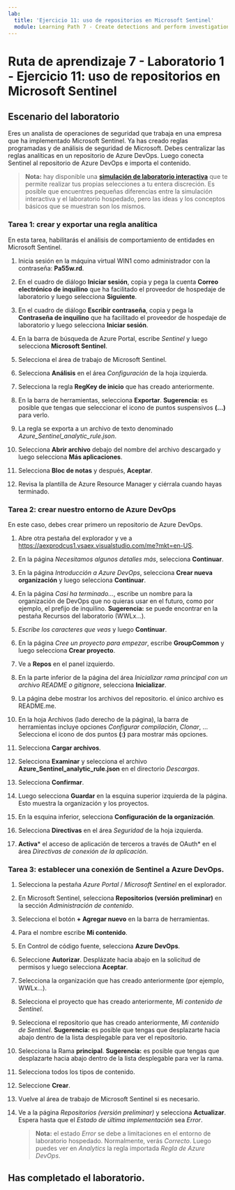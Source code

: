```yaml
---
lab:
  title: 'Ejercicio 11: uso de repositorios en Microsoft Sentinel'
  module: Learning Path 7 - Create detections and perform investigations using Microsoft Sentinel
---
```


# Ruta de aprendizaje 7 - Laboratorio 1 - Ejercicio 11: uso de repositorios en Microsoft Sentinel

## Escenario del laboratorio

Eres un analista de operaciones de seguridad que trabaja en una empresa que ha implementado Microsoft Sentinel. Ya has creado reglas programadas y de análisis de seguridad de Microsoft.  Debes centralizar las reglas analíticas en un repositorio de Azure DevOps.  Luego conecta Sentinel al repositorio de Azure DevOps e importa el contenido. 

>**Nota:** hay disponible una **[simulación de laboratorio interactiva](https://mslabs.cloudguides.com/guides/SC-200%20Lab%20Simulation%20-%20Use%20repositories%20in%20Microsoft%20Sentinel)** que te permite realizar tus propias selecciones a tu entera discreción. Es posible que encuentres pequeñas diferencias entre la simulación interactiva y el laboratorio hospedado, pero las ideas y los conceptos básicos que se muestran son los mismos. 


### Tarea 1: crear y exportar una regla analítica

En esta tarea, habilitarás el análisis de comportamiento de entidades en Microsoft Sentinel.

1. Inicia sesión en la máquina virtual WIN1 como administrador con la contraseña: **Pa55w.rd**.  

1. En el cuadro de diálogo **Iniciar sesión**, copia y pega la cuenta **Correo electrónico de inquilino** que ha facilitado el proveedor de hospedaje de laboratorio y luego selecciona **Siguiente**.

1. En el cuadro de diálogo **Escribir contraseña**, copia y pega la **Contraseña de inquilino** que ha facilitado el proveedor de hospedaje de laboratorio y luego selecciona **Iniciar sesión**.

1. En la barra de búsqueda de Azure Portal, escribe *Sentinel* y luego selecciona **Microsoft Sentinel**.

1. Selecciona el área de trabajo de Microsoft Sentinel.

1. Selecciona **Análisis** en el área *Configuración* de la hoja izquierda.

1. Selecciona la regla **RegKey de inicio** que has creado anteriormente.

1. En la barra de herramientas, selecciona **Exportar**. **Sugerencia:** es posible que tengas que seleccionar el icono de puntos suspensivos **(...)** para verlo.

1. La regla se exporta a un archivo de texto denominado *Azure_Sentinel_analytic_rule.json*.

1. Selecciona **Abrir archivo** debajo del nombre del archivo descargado y luego selecciona **Más aplicaciones**.

1. Selecciona **Bloc de notas** y después, **Aceptar**.

1. Revisa la plantilla de Azure Resource Manager y ciérrala cuando hayas terminado.


### Tarea 2: crear nuestro entorno de Azure DevOps

En este caso, debes crear primero un repositorio de Azure DevOps.

1. Abre otra pestaña del explorador y ve a <https://aexprodcus1.vsaex.visualstudio.com/me?mkt=en-US>.

1. En la página *Necesitamos algunos detalles más*, selecciona **Continuar**.

1. En la página *Introducción a Azure DevOps*, selecciona **Crear nueva organización** y luego selecciona **Continuar**.

1. En la página *Casi ha terminado...*, escribe un nombre para la organización de DevOps que no quieras usar en el futuro, como por ejemplo, el prefijo de inquilino. **Sugerencia:** se puede encontrar en la pestaña Recursos del laboratorio (WWLx...).

1. *Escribe los caracteres que veas* y luego **Continuar**.

1. En la página *Cree un proyecto para empezar*, escribe **GroupCommon** y luego selecciona **Crear proyecto**.

1. Ve a **Repos** en el panel izquierdo.

1. En la parte inferior de la página del área *Inicializar rama principal con un archivo README o gitignore*, selecciona **Inicializar**.

1. La página debe mostrar los archivos del repositorio.  el único archivo es README.me.

1. En la hoja Archivos (lado derecho de la página), la barra de herramientas incluye opciones *Configurar compilación*, *Clonar*, ... Selecciona el icono de dos puntos **(:)** para mostrar más opciones.

1. Selecciona **Cargar archivos**.

1. Selecciona **Examinar** y selecciona el archivo **Azure_Sentinel_analytic_rule.json** en el directorio *Descargas*.

1. Selecciona **Confirmar**.

1. Luego selecciona **Guardar** en la esquina superior izquierda de la página.  Esto muestra la organización y los proyectos.

1. En la esquina inferior, selecciona **Configuración de la organización**.

1. Selecciona **Directivas** en el área *Seguridad* de la hoja izquierda.

1. **Activa*** el acceso de aplicación de terceros a través de OAuth* en el área *Directivas de conexión de la aplicación*.


### Tarea 3: establecer una conexión de Sentinel a Azure DevOps.

1. Selecciona la pestaña *Azure Portal* / *Microsoft Sentinel* en el explorador.

1. En Microsoft Sentinel, selecciona **Repositorios (versión preliminar)** en la sección *Administración de contenido*.

1. Selecciona el botón **+ Agregar nuevo** en la barra de herramientas.

1. Para el nombre escribe **Mi contenido**.

1. En Control de código fuente, selecciona **Azure DevOps**.

1. Seleccione **Autorizar**. Desplázate hacia abajo en la solicitud de permisos y luego selecciona **Aceptar**.

1. Selecciona la organización que has creado anteriormente (por ejemplo, WWLx...).

1. Selecciona el proyecto que has creado anteriormente, *Mi contenido de Sentinel*.

1. Selecciona el repositorio que has creado anteriormente, *Mi contenido de Sentinel*. **Sugerencia:** es posible que tengas que desplazarte hacia abajo dentro de la lista desplegable para ver el repositorio.

1. Selecciona la Rama **principal**. **Sugerencia:** es posible que tengas que desplazarte hacia abajo dentro de la lista desplegable para ver la rama.

1. Selecciona todos los tipos de contenido.

1. Seleccione **Crear**.

1. Vuelve al área de trabajo de Microsoft Sentinel si es necesario.

1. Ve a la página *Repositorios (versión preliminar)* y selecciona **Actualizar**. Espera hasta que el *Estado de última implementación* sea *Error*.  

    >**Nota:** el estado *Error* se debe a limitaciones en el entorno de laboratorio hospedado. Normalmente, verás *Correcto*. Luego puedes ver en *Analytics* la regla importada *Regla de Azure DevOps*.


## Has completado el laboratorio.
